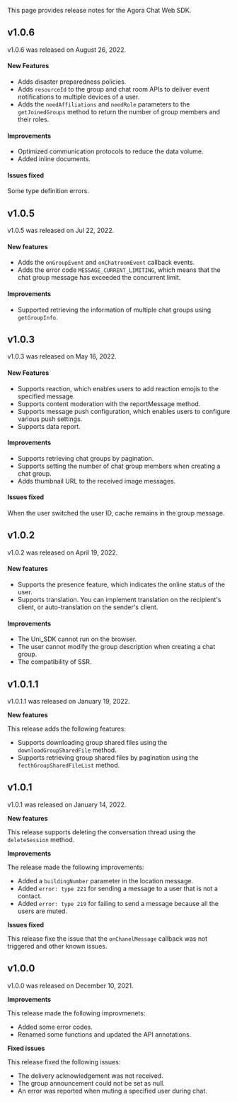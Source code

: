 This page provides release notes for the Agora Chat Web SDK.

## v1.0.6

v1.0.6 was released on August 26, 2022.

#### New Features

- Adds disaster preparedness policies.
- Adds `resourceId` to the group and chat room APIs to deliver event notifications to multiple devices of a user.
- Adds the `needAffiliations` and `needRole` parameters to the `getJoinedGroups` method to return the number of group members and their roles.

#### Improvements

- Optimized communication protocols to reduce the data volume.
- Added inline documents.

#### Issues fixed

Some type definition errors.

## v1.0.5

v1.0.5 was released on Jul 22, 2022.

#### New features

- Adds the `onGroupEvent` and `onChatroomEvent` callback events.
- Adds the error code `MESSAGE_CURRENT_LIMITING`, which means that the chat group message has exceeded the concurrent limit.

#### Improvements

- Supported retrieving the information of multiple chat groups using `getGroupInfo`.

## v1.0.3

v1.0.3 was released on May 16, 2022.

#### New Features

- Supports reaction, which enables users to add reaction emojis to the specified message.
- Supports content moderation with the reportMessage method.
- Supports message push configuration, which enables users to configure various push settings.
- Supports data report.

#### Improvements

- Supports retrieving chat groups by pagination.
- Supports setting the number of chat group members when creating a chat group.
- Adds thumbnail URL to the received image messages.

#### Issues fixed

When the user switched the user ID, cache remains in the group message.

## v1.0.2

v1.0.2 was released on April 19, 2022.

#### New features

- Supports the presence feature, which indicates the online status of the user.
- Supports translation. You can implement translation on the recipient's client, or auto-translation on the sender's client.

#### Improvements

- The Uni_SDK cannot run on the browser.
- The user cannot modify the group description when creating a chat group.
- The compatibility of SSR.

## v1.0.1.1

v1.0.1.1 was released on January 19, 2022.

**New features**

This release adds the following features:

- Supports downloading group shared files using the `downloadGroupSharedFile` method.
- Supports retrieving group shared files by pagination using the `fecthGroupSharedFileList` method.

## v1.0.1

v1.0.1 was released on January 14, 2022.

**New features**

This release supports deleting the conversation thread using the `deleteSession` method.

**Improvements**

The release made the following improvements:

- Added a `buildingNumber` parameter in the location message.
- Added `error: type 221` for sending a message to a user that is not a contact.
- Added `error: type 219` for failing to send a message because all the users are muted.

**Issues fixed**

This release fixe the issue that the `onChanelMessage` callback was not triggered and other known issues.

## v1.0.0

v1.0.0 was released on December 10, 2021.

**Improvements**

This release made the following improvmenets:

- Added some error codes.
- Renamed some functions and updated the API annotations.

**Fixed issues**

This release fixed the following issues:
- The delivery acknowledgement was not received.
- The group announcement could not be set as null.
- An error was reported when muting a specified user during chat.


